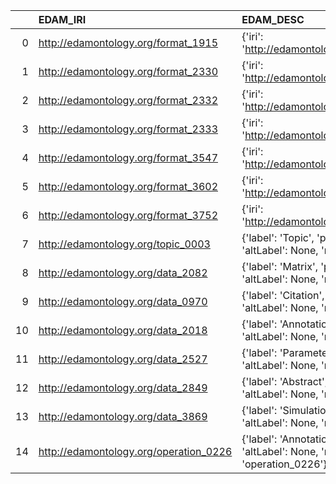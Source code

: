 |    | EDAM_IRI                               | EDAM_DESC                                                                              | VIMMP_IRI                                                      | VIMMP_DESC                                     |
|---:|:---------------------------------------|:---------------------------------------------------------------------------------------|:---------------------------------------------------------------|:-----------------------------------------------|
|  0 | http://edamontology.org/format_1915    | {'iri': 'http://edamontology.org/format_1915'}                                         | http://edamontology.org/format_1915                            | {'iri': 'http://edamontology.org/format_1915'} |
|  1 | http://edamontology.org/format_2330    | {'iri': 'http://edamontology.org/format_2330'}                                         | http://edamontology.org/format_2330                            | {'iri': 'http://edamontology.org/format_2330'} |
|  2 | http://edamontology.org/format_2332    | {'iri': 'http://edamontology.org/format_2332'}                                         | http://edamontology.org/format_2332                            | {'iri': 'http://edamontology.org/format_2332'} |
|  3 | http://edamontology.org/format_2333    | {'iri': 'http://edamontology.org/format_2333'}                                         | http://edamontology.org/format_2333                            | {'iri': 'http://edamontology.org/format_2333'} |
|  4 | http://edamontology.org/format_3547    | {'iri': 'http://edamontology.org/format_3547'}                                         | http://edamontology.org/format_3547                            | {'iri': 'http://edamontology.org/format_3547'} |
|  5 | http://edamontology.org/format_3602    | {'iri': 'http://edamontology.org/format_3602'}                                         | http://edamontology.org/format_3602                            | {'iri': 'http://edamontology.org/format_3602'} |
|  6 | http://edamontology.org/format_3752    | {'iri': 'http://edamontology.org/format_3752'}                                         | http://edamontology.org/format_3752                            | {'iri': 'http://edamontology.org/format_3752'} |
|  7 | http://edamontology.org/topic_0003     | {'label': 'Topic', 'prefLabel': None, 'altLabel': None, 'name': 'topic_0003'}          | https://purl.vimmp.eu/semantics/otras/otras.ttl#topic          | {'name': 'Topic'}                              |
|  8 | http://edamontology.org/data_2082      | {'label': 'Matrix', 'prefLabel': None, 'altLabel': None, 'name': 'data_2082'}          | https://purl.vimmp.eu/semantics/alignment/emmo1s.ttl#Matrix    | {'label': 'Matrix', 'name': 'Matrix'}          |
|  9 | http://edamontology.org/data_0970      | {'label': 'Citation', 'prefLabel': None, 'altLabel': None, 'name': 'data_0970'}        | https://purl.vimmp.eu/semantics/otras/otras.ttl#citation       | {'name': 'Citation'}                           |
| 10 | http://edamontology.org/data_2018      | {'label': 'Annotation', 'prefLabel': None, 'altLabel': None, 'name': 'data_2018'}      | https://emmc.eu/semantics/evmpo/evmpo.ttl#annotation           | {'name': 'Annotation'}                         |
| 11 | http://edamontology.org/data_2527      | {'label': 'Parameter', 'prefLabel': None, 'altLabel': None, 'name': 'data_2527'}       | https://purl.vimmp.eu/semantics/alignment/emmo1s.ttl#Parameter | {'label': 'Parameter', 'name': 'Parameter'}    |
| 12 | http://edamontology.org/data_2849      | {'label': 'Abstract', 'prefLabel': None, 'altLabel': None, 'name': 'data_2849'}        | https://purl.vimmp.eu/semantics/otras/otras.ttl#abstract       | {'name': 'Abstract'}                           |
| 13 | http://edamontology.org/data_3869      | {'label': 'Simulation', 'prefLabel': None, 'altLabel': None, 'name': 'data_3869'}      | https://emmc.eu/semantics/evmpo/evmpo.ttl#simulation           | {'name': 'Simulation'}                         |
| 14 | http://edamontology.org/operation_0226 | {'label': 'Annotation', 'prefLabel': None, 'altLabel': None, 'name': 'operation_0226'} | https://emmc.eu/semantics/evmpo/evmpo.ttl#annotation           | {'name': 'Annotation'}                         |